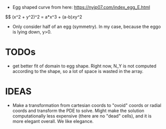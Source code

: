 - Egg shaped curve from here: https://nyjp07.com/index_egg_E.html

$$
(x^2 + y^2)^2 = a*x^3 + (a-b)*x*y^2

- Only consider half of an egg (symmetry). In my case, because the eggo is lying down, y>0.

# TODOs
- get better fit of domain to egg shape. Right now, N_Y is not computed according to the shape, so a lot of space is wasted in the array.

# IDEAS
- Make a transformation from cartesian coords to "ovoid" coords or radial coords and transform the PDE to solve. Might make the solution computationally less expensive (there are no "dead" cells), and it is more elegant overall. We like elegance.
